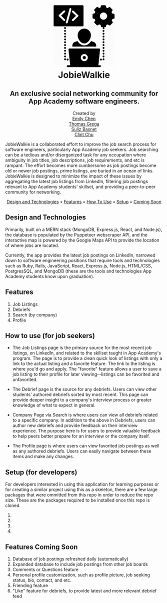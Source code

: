<h1 align="center">
   <br>
   <a href="https://jobiewalkie.herokuapp.com/#/"><img src="https://github.com/yinghuanchen/JobieWalkie/blob/master/images/jobiewalkie-icon.jpeg" alt="JobieWalkie" width="200"></a>
   <br>
   JobieWalkie
   <br>
</h1>

<h2 align="center">An exclusive social networking community for App Academy software engineers.</h2>

<p align="center">
   Created by
   <br>
   <a href="https://github.com/yinghuanchen">Emily Chen</a>
   <br>
   <a href="https://github.com/thomaslgrega">Thomas Grega</a>
   <br>
   <a href="https://github.com/sulizz">Suliz Basnet</a>
   <br>
   <a href="https://github.com/clint-chu">Clint Chu</a>
   <br>
</p>

<!-- [Ying Huan Chen](https://github.com/yinghuanchen)
[Thomas Grega](https://github.com/thomaslgrega)
[Clint Chu](https://github.com/clint-chu)
[Suliz Basnet](https://github.com/sulizz) -->

<p>
JobieWalkie is a collaborated effort to improve the job search process for software engineers, particularly App Academy job seekers. Job searching can be a tedious and/or disorganized task for any occupation where ambiguity in job titles, job descriptions, job requirements, and etc is rampant. The effort becomes more cumbersome as job postings become old or newer job postings, prime listings, are buried in an ocean of links. JobieWalkie is designed to minimize the impact of these issues by aggregating the latest job listings from LinkedIn, filtering job postings relevant to App Academy students' skillset, and providing a peer-to-peer community for networking.
</p>

<p align="center">
   <a href="#design-and-technologies">Design and Technologies</a> •
   <a href="#features">Features</a> •
   <a href="#how-to-use-job-seekers">How To Use</a> •
   <a href="#setup">Setup</a> •
   <a href="#features-coming-soon">Coming Soon</a>
</p>

## Design and Technologies

Primarily, built on a MERN stack (MongoDB, Express.js, React, and Node.js), the database is populated by the Puppeteer webscraper API, and the interactive map is powered by the Google Maps API to provide the location of where jobs are located.

Currently, the app provides the latest job postings on LinkedIn, narrowed down to software engineering positions that require tools and technologies such as Ruby, Rails, JavaScript, React, Express.js, Node.js, HTML/CSS, PostgresSQL, and MongoDB (these are the tools and technologies App Academy students know upon graduation).

## Features
1. Job Listings
2. Debriefs
3. Search (by company)
4. Profile

## How to use (for job seekers)
- The Job Listings page is the primary source for the most recent job listings, on LinkedIn, and related to the skillset taught in App Academy's program. The page is to provide a clean quick look of listings with only a link to the actual listing and a favorite feature. The link to the listing is where you'd go and apply. The "favorite" feature allows a user to save a job listing to their profile for later viewing--listings can be favorited and unfavorited.

- The Debrief page is the source for any debriefs. Users can view other students' authored debriefs sorted by most recent. This page can provide deeper insight to a company's interview process or greater knowledge of what to expect in general.

- Company Page via Search is where users can view all debriefs related to a specific company. In addition to the above in Debriefs, users can author new debriefs and provide feedback on their interview experience. The purpose here is for users to provide valuable feedback to help peers better prepare for an interview or the company itself.

- The Profile page is where users can view favorited job postings as well as any authored debriefs. Users can easily navigate between these items and make any changes.

## Setup (for developers)
For developers interested in using this application for learning purposes or for creating a similar project using this as a skeleton, there are a few large packages that were ommitted from this repo in order to reduce the repo size. These are the packages required to be installed once this repo is cloned.

1.
2.
3.
4.

## Features Coming Soon
1. Database of job postings refreshed daily (automatically)
2. Expanded database to include job postings from other job boards
3. Comments or Questions feature
4. Personal profile customization, such as profile picture, job seeking status, bio, contact, and etc.
5. Friending feature
6. "Like" feature for debriefs, to provide latest and more relevant debrief feed



[Ying Huan Chen]: https://github.com/yinghuanchen
[clint_chu]: https://github.com/clint-chu
[thomas_grega]: https://github.com/thomaslgrega
[suliz_basnet]: https://github.com/sulizz